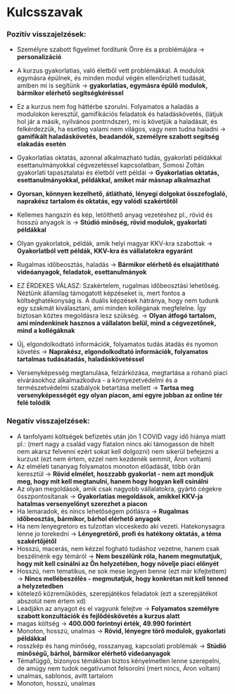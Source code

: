 # Kulcsszavak

### **Pozitív visszajelzések:**

- Személyre szabott figyelmet fordítunk Önre és a problémájára → **personalizáció**
- A kurzus gyakorlatias, való életből vett problémákkal. A modulok egymásra épülnek, és minden modul végén ellenőrizheti tudását, amiben mi is segítünk → **gyakorlatias, egymásra épülő modulok, bármikor elérhető segítségkéréssel**
- Ez a kurzus nem fog háttérbe szorulni. Folyamatos a haladás a modulokon keresztül, gamifikációs feladatok és haladáskövetés, (látjuk hol jár a másik, nyilvános pontrndszer), mi is követjük a haladását, és felkérdezzük, ha esetleg valami nem világos, vagy nem tudna haladni → **gamifikált haladáskövetés, beadandók, személyre szabott segítség elakadás esetén**
- Gyakorlatias oktatás, azonnal alkalmazható tudás, gyakorlati példákkal esettanulmányokkal cégvezetéssel kapcsolatban, Somosi Zoltán gyakorlati tapasztalatai és életből vett példái → **Gyakorlatias oktatás, esettanulmányokkal, példákkal, amiket már másnap alkalmazhat**
- **Gyorsan, könnyen kezelhető, átlátható, lényegi dolgokat összefoglaló, naprakész tartalom és oktatás, egy valódi szakértőtől**
- Kellemes hangszín és kép, letölthető anyag vezetéshez pl., rövid és hosszú anyagok is → **Stúdió minőség, rövid modulok, gyakorlati példákkal**
- Olyan gyakorlatok, példák, amik helyi magyar KKV-kra szabottak → **Gyakorlatból vett példák, KKV-kra és vállalatokra egyaránt**
- Rugalmas időbeosztás, haladás → **Bármikor elérhető és elsajátítható videóanyagok, feladatok, esettanulmányok**

- EZ ÉRDEKES VÁLASZ: Szakértelem, rugalmas időbeosztási lehetőség. Néztünk államilag támogatott képzéseket is, mert fontos a költséghatékonyság is. A duális képzések
hátránya, hogy nem tudunk egy szakmát kiválasztani, ami minden kollégának megfelelne. Így biztosan köztes megoldásra lesz szükség. → **Olyan átfogó tartalom, ami mindenkinek hasznos a vállalaton belül, mind a cégvezetőnek, mind a kollégáknak**

- Új, elgondolkodtató információk, folyamatos tudás átadás és nyomon követés → **Naprakész, elgondolkodtató információk, folyamatos tartalmas tudásátadás, haladáskövetéssel**
- Versenyképesség megtanulása, felzárkózása, megtartása a rohanó piaci elvárásokhoz alkalmazkodva - a környezetvédelmi és a természetvédelmi
szabályok betartása mellett → **Tartsa meg versenyképességét egy olyan piacon, ami egyre jobban az online tér felé tolódik**

### Negatív visszajelzések:

- A tanfolyami költségek befizetés után jön 1 COVID vagy idő hiánya miatt pl.: (mert nagy a család vagy fiatalon nincs aki támogasson de hitelt nem
akarsz felvenni ezért sokat kell dolgozni) nem sikerül befejezni a kurzust (ezt nem értem, ezzel nem kezdenék semmit, Áron voltam)
- Az elméleti tananyag folyamatos monoton előadását, több órán keresztül → **Rövid elmélet, hoszzabb gyakorlat - nem azt mondjuk meg, hogy mit kell megtanulni, hanem hogy hogyan kell csinálni**
- Az olyan megoldások, amik csak nagyobb vállalatokra, gyártó cégekre összpontosítanak → **Gyakorlatias megoldások, amikkel KKV-ja hatalmas versenyelőnyt szerezhet a piacon**
- Ha lemaradok, és nincs lehetőségem pótlásra → **Rugalmas időbeosztás, bármikor, bárhol elérhető anyagok**
- Ha nem lenyegretoro es tulzottan vicceskedo aki vezeti. Hatekonysagra lenne jo torekedni → **Lényegretörő, profi és hatékony oktatás, a téma szakértőjétől**
- Hosszú, macerás, nem kézzel fogható tudáshoz vezetne, hanem csak beszélnénk egy témáról → **Nem beszélünk róla, hanem megmutatjuk, hogy mit kell csinálni az Ön helyzetében, hogy növelje piaci előnyét**
- Hosszú, nem tematikus, ne sok mese legyen benne (ezt már kifejtettem) → **Nincs mellébeszélés - megmutatjuk, hogy konkrétan mit kell tenned a helyzetedben**
- kötelező közreműködés, szerepjátékos feladatok (ezt a szerepjátékot abszolút nem értem xd)
- Leadjákn az anyagot és el vagyunk felejtve → **Folyamatos személyre szabott konzultációk és fejlődéskövetés a kurzus alatt**
- magas költség → **400.000 forintnyi érték, 49.990 forintért**
- Monoton, hosszú, unalmas → **Rövid, lényegre törő modulok, gyakorlati példákkal**
- rosszkép és hang minőség, rosszanyag, kapcsolati problémák → **Stúdió minőségű, bárhol, bármikor elérhető videóanyagok**
- Témafüggő, bizonyos témákban biztos kényelmetlen lenne szerepelni, de amúgy nem tudok negatívumot felsorolni (mert nincs, Áron voltam)
- unalmas, sablonos, avitt tartalom
- Monoton, hosszú, unalmas